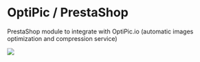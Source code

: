 # OptiPic / PrestaShop

PrestaShop module to integrate with OptiPic.io (automatic images optimization and compression service)

[<img src="https://optipic.io/images/download-button-w200.png"/>](https://github.com/optipic-io/optipic-prestashop/releases/download/v1.14.0/optipic-prestashop-v1.14.0.zip)
